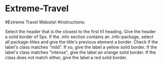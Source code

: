 # Extreme-Travel
#Extreme Travel Website!
#Instructions:

Select the header that is the closest to the first h1 heading. Give the header a solid border of 5px.
If the .info section contains an .info-package, select all package-titles and give the title's previous element a border.
Check if the label's class matches "mild". If so, give the label a yellow solid border. If the label's class matches "intense", give the label an orange solid border. If the class does not match either, give the label a red solid border. 
